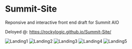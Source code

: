 # Summit-Site
Reponsive and interactive front end draft for Summit AIO

Deloyed @: https://rockylogic.github.io/Summit-Site/

![Landing1](https://cdn.discordapp.com/attachments/613371646937399296/801994220671205416/unknown.png)
![Landing2](https://cdn.discordapp.com/attachments/613371646937399296/801994290909675550/unknown.png)
![Landing3](https://cdn.discordapp.com/attachments/613371646937399296/801994354826543154/unknown.png)
![Landing4](https://cdn.discordapp.com/attachments/613371646937399296/801994436104028190/unknown.png)
![Landing5](https://cdn.discordapp.com/attachments/613371646937399296/801994576377151508/unknown.png)

